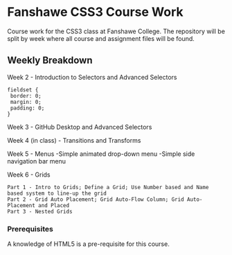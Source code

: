# Fanshawe CSS3 Course Work

Course work for the CSS3 class at Fanshawe College. The repository will be split by week where all course and assignment files will be found.

## Weekly Breakdown

Week 2 - Introduction to Selectors and Advanced Selectors

```
fieldset {
 border: 0;
 margin: 0;
 padding: 0;
}
```

Week 3 - GitHub Desktop and Advanced Selectors

Week 4 (in class) - Transitions and Transforms

Week 5 - Menus
 -Simple animated drop-down menu
 -Simple side navigation bar menu
 
Week 6 - Grids
```
Part 1 - Intro to Grids; Define a Grid; Use Number based and Name based system to line-up the grid
Part 2 - Grid Auto Placement; Grid Auto-Flow Column; Grid Auto-Placement and Placed
Part 3 - Nested Grids
```
### Prerequisites

A knowledge of HTML5 is a pre-requisite for this course.
